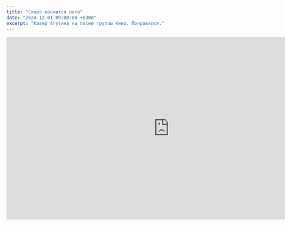 ```yaml
---
title: "Скоро кончится лето"
date: "2024-12-01 09:00:00 +0300"
excerpt: "Кавер Агутина на песню группы Кино. Понравился."
---
```


<div class="video-wrapper">
  <iframe src="https://vkvideo.ru/video_ext.php?oid=547633957&id=456239911&hd=2&autoplay=1" width="853" height="480" allow="autoplay; encrypted-media; fullscreen; picture-in-picture; screen-wake-lock;" frameborder="0" allowfullscreen></iframe>
</div>
